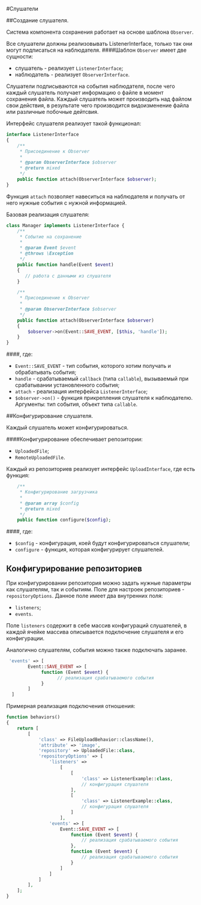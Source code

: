 #Слушатели

##Создание слушателя.

Система компонента сохранения работает на основе шаблона `Observer`.

Все слушатели должны реализовывать ListenerInterface, только так они могут подписаться на наблюдателя.
####Шаблон `Observer` имеет две сущности: 
 - слушатель - реализует `ListenerInterface`;
 - наблюдатель - реализует `ObserverInterface`.

Слушатели подписываются на события наблюдателя, после чего каждый слушатель получает информацию о файле в момент сохранения файла. Каждый слушатель может производить над файлом свои действия, в результате чего производится видоизменение файла или различные побочные дейтсвия.

Интерфейс слушателя реализует такой функционал:
```php
interface ListenerInterface
{
    /**
     * Присоединение к Observer
     *
     * @param ObserverInterface $observer
     * @return mixed
     */
    public function attach(ObserverInterface $observer);
}
```

Функция `attach` позволяет навеситься на наблюдателя и получать от него нужные события с нужной информацией.

Базовая реализация слушателя:
```php
class Manager implements ListenerInterface {
    /**
     * Событие на сохранение
     *
     * @param Event $event
     * @throws \Exception
     */
    public function handle(Event $event)
    {
       // работа с данными из слушателя
    }

    /**
     * Присоединение к Observer
     *
     * @param ObserverInterface $observer
     */
    public function attach(ObserverInterface $observer)
    {
        $observer->on(Event::SAVE_EVENT, [$this, 'handle']);
    }
}
```
####, где: 
- `Event::SAVE_EVENT` - тип события, которого хотим получать и обрабатывать события;
- `handle` - срабатываемый `callback` (типа `callable`), вызываемый при срабатывании установленного события;
- `attach` - реализация интерфейса `ListenerInterface`;
- `$observer->on()` - функция прикрепления слушателя к наблюдателю. Аргументы: тип события, объект типа `callable`.

##Конфигурирование слушателя.

Каждый слушатель может конфигурироваться. 

####Конфигурирование обеспечивает репозитории: 
- `UploadedFile`;
- `RemoteUploadedFile`.

Каждый из репозиториев реализует интерфейс `UploadInterface`, где есть функция: 

```php
    /**
     * Конфигурирование загрузчика
     *
     * @param array $config
     * @return mixed
     */
    public function configure($config);
```
####, где:
- `$config` - конфигурация, коей будут конфигурироваться слушатели;
- `configure` - функция, которая конфигурирует слушателей.

## Конфигурирование  репозиториев

При конфигурировании репозитория можно задать нужные параметры как слушателям, так и событиям. 
Поле для настроек репозиториев - `repositoryOptions`. Данное поле имеет два внутренних поля: 
- `listeners`;
- `events`.

Поле `listeners` содержит в себе массив конфигураций слушателей, в каждой ячейке массива описывается подключение слушателя и его конфигурации.

Аналогично слушателям, события можно также подключать заранее. 
```php
 'events' => [
        Event::SAVE_EVENT => [
             function (Event $event) {
                   // реализация срабатываемого события
             }
        ]
  ]
```

Примерная реализация подключения отношения:
```php
function behaviors()
{
    return [
        [
            'class' => FileUploadBehavior::className(),
            'attribute' => 'image',
            'repository' => UploadedFile::class,
            'repositoryOptions' => [
                'listeners' =>
                    [
                        [
                            'class' => ListenerExample::class,
                            // конфигурация слушателя
                        ],
                        [
                            'class' => ListenerExample::class,
                            // конфигурация слушателя
                        ]
                    ],
                'events' => [
                    Event::SAVE_EVENT => [
                        function (Event $event) {
                            // реализация срабатываемого события
                        },
                        function (Event $event) {
                            // реализация срабатываемого события
                        }
                    ]
                ]
            ]
        ],
    ];
}
```